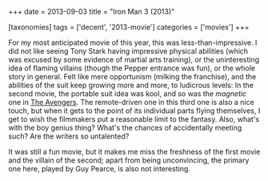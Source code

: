 +++
date = 2013-09-03
title = "Iron Man 3 (2013)"

[taxonomies]
tags = ['decent', '2013-movie']
categories = ['movies']
+++

For my most anticipated movie of this year, this was
less-than-impressive. I did not like seeing Tony Stark having impressive
physical abilities (which was excused by some evidence of martial arts
training), or the uninteresting idea of flaming villains (though the
Pepper entrance was fun), or the whole story in general. Felt like mere
opportunism (milking the franchise), and the abilities of the suit keep
growing more and more, to ludicrous levels: In the second movie, the
portable suit idea was kool, and so was the *magnetic* one in [The
Avengers]. The remote-driven one in this third one is also a nice touch,
but when it gets to the point of its individual parts flying themselves,
I get to wish the filmmakers put a reasonable limit to the fantasy.
Also, what\'s with the boy genius thing? What\'s the chances of
accidentally meeting such? Are the writers so untalented?

It was still a fun movie, but it makes me miss the freshness of the
first movie and the villain of the second; apart from being
unconvincing, the primary one here, played by Guy Pearce, is also not
interesting.

  [The Avengers]: http://tshepang.net/the-avengers-2012
